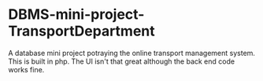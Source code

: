 # DBMS-mini-project-TransportDepartment
A database mini project potraying the online transport management system. This is built in php. The UI isn't that great although the back end code works fine.

